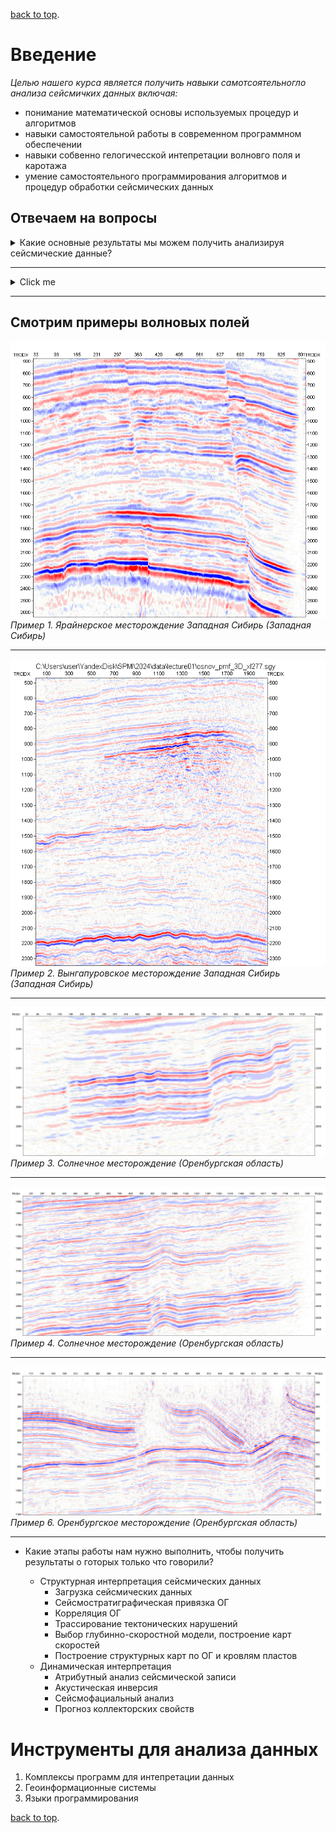 [back to top](https://ekimenkoav.github.io/aboutmyself/index.html).

# Введение

*Целью нашего курса является получить навыки самотсоятельногло анализа сейсмичких данных включая:*
* понимание математической основы используемых процедур и алгоритмов
* навыки самостоятельной работы в современном программном обеспечении
* навыки собвенно гелогичесской интепретации волновго поля и каротажа
* умение самостоятельного программирования алгоритмов и процедур обработки сейсмических данных

## Отвечаем на вопросы

<details close>
  <summary> Какие основные результаты мы можем получить анализируя сейсмические данные? </summary>

* 1. морфология горизонтов
* 2. упругие свойства горных пород
* 3. положение разрывных нарушений
* 4. тип насыщения
* 5. фациальные условия (литологические границы, отдельные геологические объекты)

</details>

***

<details>
  <summary>Click me</summary>
  
  ### Heading
  1. Foo
  2. Bar
     * Baz
     * Qux

  ### Some Javascript
  ```js
  function logSomething(something) {
    console.log('Something', something);
  }
  ```
</details>



***

## Смотрим примеры волновых полей

![Пример 1. Ярайнерское месторождение Западная Сибирь (Западная Сибирь)](img/UjOb_1835_100dpi.bmp)
*Пример 1. Ярайнерское месторождение Западная Сибирь (Западная Сибирь)*

***

![Пример 2. Вынгапуровское месторождение Западная Сибирь (Западная Сибирь)](img/osnov_pmf_3D_xl277_100dpi.bmp)
*Пример 2. Вынгапуровское месторождение Западная Сибирь (Западная Сибирь)*

***

![Пример 3. Солнечное месторождение (Оренбургская область)](img/36_FastTrack2_3D_2197_100dpi.bmp)
*Пример 3. Солнечное месторождение (Оренбургская область)*

***

![Пример 4. Солнечное месторождение (Оренбургская область)](img/36_FastTrack2_3D_3945_100dpi.bmp)
*Пример 4. Солнечное месторождение (Оренбургская область)*

***

![Пример 5. Оренбургское месторождение (Оренбургская область)](img/ORENBURG_cub_after_PSDM_3D_1809_100dpi.bmp)
*Пример 6. Оренбургское месторождение (Оренбургская область)*


***



* Какие этапы работы нам нужно выполнить, чтобы получить результаты о готорых только что говорили?
	
	* Структурная интерпретация сейсмических данных
		* Загрузка сейсмических данных
		* Сейсмостратиграфическая привязка ОГ
		* Корреляция ОГ
		* Трассирование тектонических нарушений
		* Выбор глубинно-скоростной модели, построение карт скоростей
		* Построение структурных карт по ОГ и кровлям пластов
	* Динамическая интерпретация
		* Атрибутный анализ сейсмической записи 
		* Акустическая инверсия
		* Сейсмофациальный анализ
		* Прогноз коллекторских свойств




# Инструменты для анализа данных
1. Комплексы программ для интепретации данных
2. Геоинформационные системы
3. Языки программирования

[back to top](./index.html).